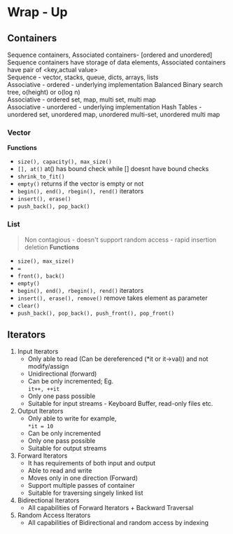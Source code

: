 # Wrap - Up
## Containers
Sequence containers, Associated containers- [ordered and unordered]<br>
Sequence containers have storage of data elements, Associated containers have pair of <key,actual value><br>
Sequence - vector, stacks, queue, dicts, arrays, lists<br>
Associative  - ordered - underlying implementation Balanced Binary search tree, o(height) or o(log n)<br>
Associative - ordered set, map, multi set, multi map<br>
Associative - unordered - underlying implementation Hash Tables -unordered set, unordered map, unordered multi-set, unordered multi map

### Vector
**Functions** 
+ ```size(), capacity(), max_size()```
+ ```[], at()``` at() has bound check while [] doesnt have bound checks
+ ```shrink_to_fit()```
+ ```empty()``` returns if the vector is empty or not
+ ```begin(), end(), rbegin(), rend()``` iterators
+ ```insert(), erase()```
+ ```push_back(), pop_back()```
### List
> Non contagious - doesn't support random access - rapid insertion deletion
**Functions**
+ ```size(), max_size()```
+ ```=```
+ ```front(), back()```
+ ```empty()```
+ ```begin(), end(), rbegin(), rend()``` iterators
+ ```insert(), erase(), remove()``` remove takes element as parameter
+ ```clear()```
+ ```push_back(), pop_back(), push_front(), pop_front()```

## Iterators
1. Input Iterators
    - Only able to read (Can be dereferenced (*it or it->val)) and not modify/assign
    - Unidirectional (forward)
    - Can be only incremented; Eg.<br>```it++, ++it```
    - Only one pass possible
    - Suitable for input streams - Keyboard Buffer, read-only files etc. 
2. Output Iterators
    - Only able to write for example,<br> 
    ```*it = 10```
    - Can be only incremented 
    - Only one pass possible
    - Suitable for output streams
3. Forward Iterators
    - It has requirements of both input and output
    - Able to read and write
    - Moves only in one direction (Forward)
    - Support multiple passes of container
    - Suitable for traversing singely linked list
4. Bidirectional Iterators
    - All capabilities of Forward Iterators + Backward Traversal
5. Random Access Iterators
    - All capabilities of Bidirectional and random access by indexing



 